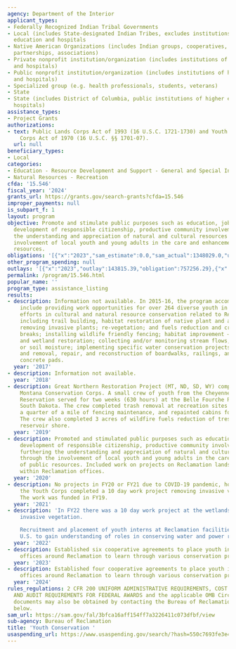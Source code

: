 ```yaml
---
agency: Department of the Interior
applicant_types:
- Federally Recognized Indian Tribal Governments
- Local (includes State-designated Indian Tribes, excludes institutions of higher
  education and hospitals
- Native American Organizations (includes Indian groups, cooperatives, corporations,
  partnerships, associations)
- Private nonprofit institution/organization (includes institutions of higher education
  and hospitals)
- Public nonprofit institution/organization (includes institutions of higher education
  and hospitals)
- Specialized group (e.g. health professionals, students, veterans)
- State
- State (includes District of Columbia, public institutions of higher education and
  hospitals)
assistance_types:
- Project Grants
authorizations:
- text: Public Lands Corps Act of 1993 (16 U.S.C. 1721-1730) and Youth Conservation
    Corps Act of 1970 (16 U.S.C. §§ 1701-07).
  url: null
beneficiary_types:
- Local
categories:
- Education - Resource Development and Support - General and Special Interest Organizations
- Natural Resources - Recreation
cfda: '15.546'
fiscal_year: '2024'
grants_url: https://grants.gov/search-grants?cfda=15.546
improper_payments: null
is_subpart_f: 1
layout: program
objective: Promote and stimulate public purposes such as education, job training,
  development of responsible citizenship, productive community involvement, and furthering
  the understanding and appreciation of natural and cultural resources through the
  involvement of local youth and young adults in the care and enhancement of public
  resources.
obligations: '[{"x":"2023","sam_estimate":0.0,"sam_actual":1348029.0,"usa_spending_actual":1464167.68},{"x":"2024","sam_estimate":0.0,"sam_actual":1471362.0,"usa_spending_actual":1423139.81},{"x":"2025","sam_estimate":0.0,"sam_actual":2000000.0,"usa_spending_actual":914034.68}]'
other_program_spending: null
outlays: '[{"x":"2023","outlay":143815.39,"obligation":757256.29},{"x":"2024","outlay":963324.15,"obligation":1741245.57},{"x":"2025","outlay":50202.0,"obligation":74320.28}]'
permalink: /program/15.546.html
popular_name: ''
program_type: assistance_listing
results:
- description: Information not available. In 2015-16, the program accomplishments
    include providing work opportunities for over 264 diverse youth in cooperative
    efforts in cultural and natural resource conservation related to Reclamation projects,
    including trail building, habitat restoration of native plant and aquatic species;
    removing invasive plants; re-vegetation; and fuels reduction and creation of fuel
    breaks; installing wildlife friendly fencing; habitat improvement – erosion control
    and wetland restoration; collecting and/or monitoring stream flows, snow pack,
    or soil moisture; implementing specific water conservation projects (i.e., flumes),
    and removal, repair, and reconstruction of boardwalks, railings, and campsite
    concrete pads.
  year: '2017'
- description: Information not available.
  year: '2018'
- description: Great Northern Restoration Project (MT, ND, SD, WY) completed by the
    Montana Conservation Corps. A small crew of youth from the Cheyenne River Indian
    Reservation served for two weeks (630 hours) at the Belle Fourche Reservoir in
    South Dakota. The crew completed trash removal at recreation sites (50 pounds),
    a quarter of a mile of fencing maintenance, and repainted cabins for park visitors.
    The crew also completed 3 acres of wildfire fuels reduction of tress along the
    reservoir shore.
  year: '2019'
- description: Promoted and stimulated public purposes such as education, job training,
    development of responsible citizenship, productive community involvement, and
    furthering the understanding and appreciation of natural and cultural resources
    through the involvement of local youth and young adults in the care and enhancement
    of public resources. Included work on projects on Reclamation lands, and internships
    within Reclamation offices.
  year: '2020'
- description: No projects in FY20 or FY21 due to COVID-19 pandemic, however in FY22
    the Youth Corps completed a 10 day work project removing invasive vegetation.
    The work was funded in FY19.
  year: '2021'
- description: 'In FY22 there was a 10 day work project at the wetlands park to remove
    invasive vegetation.

    Recruitment and placement of youth interns at Reclamation facilities in the Western
    U.S. to gain understanding of roles in conserving water and power resources.'
  year: '2022'
- description: Established six cooperative agreements to place youth interns in various
    offices around Reclamation to learn through various conservation projects.
  year: '2023'
- description: Established four cooperative agreements to place youth interns in various
    offices around Reclamation to learn through various conservation projects.
  year: '2024'
rules_regulations: 2 CFR 200 UNIFORM ADMINISTRATIVE REQUIREMENTS, COST PRINCIPLES,
  AND AUDIT REQUIREMENTS FOR FEDERAL AWARDS and the applicable OMB Circulars.  These
  documents may also be obtained by contacting the Bureau of Reclamation Office listed
  below.
sam_url: https://sam.gov/fal/3bfca16aff154ff7a3226411c073dfbf/view
sub-agency: Bureau of Reclamation
title: 'Youth Conservation '
usaspending_url: https://www.usaspending.gov/search/?hash=550c7693fe3e4a91d80634d5a7ebbea6
---
```

